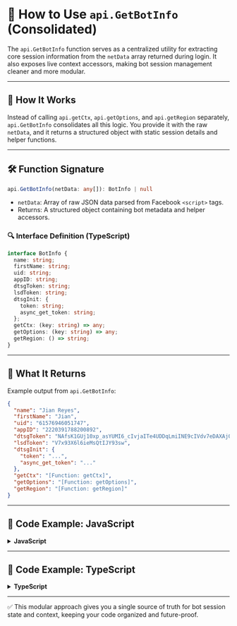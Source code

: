 # 📜 How to Use `api.GetBotInfo` (Consolidated)

The `api.GetBotInfo` function serves as a centralized utility for extracting core session information from the `netData` array returned during login. It also exposes live context accessors, making bot session management cleaner and more modular.

---

## 🧠 How It Works

Instead of calling `api.getCtx`, `api.getOptions`, and `api.getRegion` separately, `api.GetBotInfo` consolidates all this logic. You provide it with the raw `netData`, and it returns a structured object with static session details and helper functions.

---

## 🛠 Function Signature

```ts
api.GetBotInfo(netData: any[]): BotInfo | null
```

* `netData`: Array of raw JSON data parsed from Facebook `<script>` tags.
* Returns: A structured object containing bot metadata and helper accessors.

### 🔍 Interface Definition (TypeScript)

```ts
interface BotInfo {
  name: string;
  firstName: string;
  uid: string;
  appID: string;
  dtsgToken: string;
  lsdToken: string;
  dtsgInit: {
    token: string;
    async_get_token: string;
  };
  getCtx: (key: string) => any;
  getOptions: (key: string) => any;
  getRegion: () => string;
}
```

---

## 📄 What It Returns

Example output from `api.GetBotInfo`:

```json
{
  "name": "Jian Reyes",
  "firstName": "Jian",
  "uid": "61576946051747",
  "appID": "2220391788200892",
  "dtsgToken": "NAfsK1GUj10xp_asYUMI6_cIvjaITe4UDDqLmiINE9cIVdv7eDAXAjQ:3:1751250557",
  "lsdToken": "V7x93X6l6ieMsQtIJY93sw",
  "dtsgInit": {
    "token": "...",
    "async_get_token": "..."
  },
  "getCtx": "[Function: getCtx]",
  "getOptions": "[Function: getOptions]",
  "getRegion": "[Function: getRegion]"
}
```

---

## 💬 Code Example: JavaScript

<details><summary><strong>JavaScript</strong></summary>

```js
// @ts-check

/**
 * @typedef {Object} BotInfo
 * @property {string} name
 * @property {string} firstName
 * @property {string} uid
 * @property {string} appID
 * @property {string} dtsgToken
 * @property {string} lsdToken
 * @property {{ token: string, async_get_token: string }} dtsgInit
 * @property {(key: string) => any} getCtx
 * @property {(key: string) => any} getOptions
 * @property {() => string} getRegion
 */


const botInfo = api.GetBotInfo();

if (botInfo) {
  ctx.userName = botInfo.name;
  console.log(`Bot Name: ${botInfo.name}`);
  console.log(`User ID: ${botInfo.uid}`);

  const currentUserID = botInfo.getCtx("userID");
  const isOnline = botInfo.getOptions("online");
  const region = botInfo.getRegion();

  console.log(`Ctx ID: ${currentUserID}`);
  console.log(`Online: ${isOnline}`);
  console.log(`Region: ${region}`);
} else {
  console.error("Could not retrieve bot information.");
}
```

</details>

---

## 💬 Code Example: TypeScript

<details><summary><strong>TypeScript</strong></summary>

```ts
interface BotInfo {
  name: string;
  firstName: string;
  uid: string;
  appID: string;
  dtsgToken: string;
  lsdToken: string;
  dtsgInit: {
    token: string;
    async_get_token: string;
  };
  getCtx: (key: string) => any;
  getOptions: (key: string) => any;
  getRegion: () => string;
}


const botInfo: BotInfo | null = api.GetBotInfo();

if (botInfo) {
  ctx.userName = botInfo.name;
  console.log(`Bot Name: ${botInfo.name}`);
  console.log(`User ID: ${botInfo.uid}`);

  const currentUserID: string = botInfo.getCtx("userID");
  const isOnline: boolean = botInfo.getOptions("online");
  const region: string = botInfo.getRegion();

  console.log(`Ctx ID: ${currentUserID}`);
  console.log(`Online: ${isOnline}`);
  console.log(`Region: ${region}`);
} else {
  console.error("Could not retrieve bot information.");
}
```

</details>

---

✅ This modular approach gives you a single source of truth for bot session state and context, keeping your code organized and future-proof.
